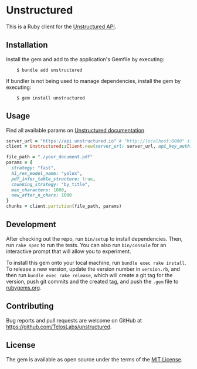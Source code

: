 # Unstructured
This is a Ruby client for the [Unstructured API](https://unstructured-io.github.io/unstructured/api.html).

## Installation

Install the gem and add to the application's Gemfile by executing:
```
    $ bundle add unstructured
```

If bundler is not being used to manage dependencies, install the gem by executing:
```
    $ gem install unstructured
```

## Usage
Find all available params on [Unstructured documentation](https://unstructured-io.github.io/unstructured/apis/api_parameters.html)

```ruby
server_url = "https://api.unstructured.io" # "http://localhost:8000" if you are running a docker container
client = Unstructured::Client.new(server_url: server_url, api_key_auth: ENV["UNSTRUCTURED_API_KEY"])

file_path = "./your_document.pdf"
params = {
  strategy: "fast",
  hi_res_model_name: "yolox",
  pdf_infer_table_structure: true,
  chunking_strategy: "by_title",
  max_characters: 1000,
  new_after_n_chars: 1000
}
chunks = client.partition(file_path, params)
```

## Development

After checking out the repo, run `bin/setup` to install dependencies. Then, run `rake spec` to run the tests. You can also run `bin/console` for an interactive prompt that will allow you to experiment.

To install this gem onto your local machine, run `bundle exec rake install`. To release a new version, update the version number in `version.rb`, and then run `bundle exec rake release`, which will create a git tag for the version, push git commits and the created tag, and push the `.gem` file to [rubygems.org](https://rubygems.org).

## Contributing

Bug reports and pull requests are welcome on GitHub at https://github.com/TelosLabs/unstructured.

## License

The gem is available as open source under the terms of the [MIT License](https://opensource.org/licenses/MIT).
